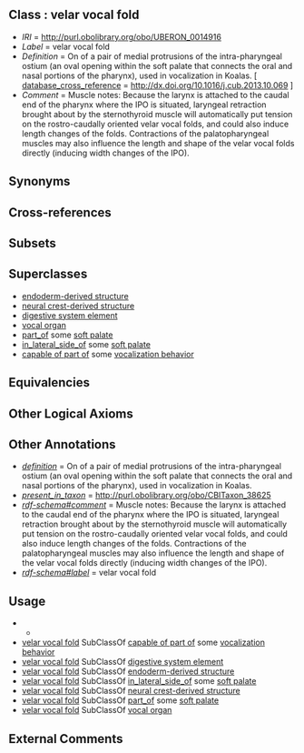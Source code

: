 
## Class : velar vocal fold

 * *IRI* = http://purl.obolibrary.org/obo/UBERON_0014916
 * *Label* = velar vocal fold
 * *Definition* = On of a pair of medial protrusions of the intra-pharyngeal ostium (an oval opening within the soft palate that connects the oral and nasal portions of the pharynx), used in vocalization in Koalas. [ [database_cross_reference](../../ef/oboInOwl#hasDbXref.md) = http://dx.doi.org/10.1016/j.cub.2013.10.069 ]
 * *Comment* = Muscle notes: Because the larynx is attached to the caudal end of the pharynx where the IPO is situated, laryngeal retraction brought about by the sternothyroid muscle will automatically put tension on the rostro-caudally oriented velar vocal folds, and could also induce length changes of the folds. Contractions of the palatopharyngeal muscles may also influence the length and shape of the velar vocal folds directly (inducing width changes of the IPO).

## Synonyms


## Cross-references


## Subsets


## Superclasses

 * [endoderm-derived structure](../../UBERON/19/UBERON_0004119.md)
 * [neural crest-derived structure](../../UBERON/13/UBERON_0010313.md)
 * [digestive system element](../../UBERON/65/UBERON_0013765.md)
 * [vocal organ](../../UBERON/81/UBERON_0034681.md)
 * [part_of](../../BFO/50/BFO_0000050.md) some [soft palate](../../UBERON/33/UBERON_0001733.md)
 * [in_lateral_side_of](../../BSPO/26/BSPO_0000126.md) some [soft palate](../../UBERON/33/UBERON_0001733.md)
 * [capable of part of](../../RO/16/RO_0002216.md) some [vocalization behavior](../../GO/25/GO_0071625.md)

## Equivalencies


## Other Logical Axioms


## Other Annotations

 * *[definition](../../IAO/15/IAO_0000115.md)* = On of a pair of medial protrusions of the intra-pharyngeal ostium (an oval opening within the soft palate that connects the oral and nasal portions of the pharynx), used in vocalization in Koalas.
 * *[present_in_taxon](../../RO/75/RO_0002175.md)* = http://purl.obolibrary.org/obo/CBITaxon_38625
 * *[rdf-schema#comment](../../nt/rdf-schema#comment.md)* = Muscle notes: Because the larynx is attached to the caudal end of the pharynx where the IPO is situated, laryngeal retraction brought about by the sternothyroid muscle will automatically put tension on the rostro-caudally oriented velar vocal folds, and could also induce length changes of the folds. Contractions of the palatopharyngeal muscles may also influence the length and shape of the velar vocal folds directly (inducing width changes of the IPO).
 * *[rdf-schema#label](../../el/rdf-schema#label.md)* = velar vocal fold

## Usage

 * -
 * [velar vocal fold](../../UBERON/16/UBERON_0014916.md) SubClassOf [capable of part of](../../RO/16/RO_0002216.md) some [vocalization behavior](../../GO/25/GO_0071625.md)
 * [velar vocal fold](../../UBERON/16/UBERON_0014916.md) SubClassOf [digestive system element](../../UBERON/65/UBERON_0013765.md)
 * [velar vocal fold](../../UBERON/16/UBERON_0014916.md) SubClassOf [endoderm-derived structure](../../UBERON/19/UBERON_0004119.md)
 * [velar vocal fold](../../UBERON/16/UBERON_0014916.md) SubClassOf [in_lateral_side_of](../../BSPO/26/BSPO_0000126.md) some [soft palate](../../UBERON/33/UBERON_0001733.md)
 * [velar vocal fold](../../UBERON/16/UBERON_0014916.md) SubClassOf [neural crest-derived structure](../../UBERON/13/UBERON_0010313.md)
 * [velar vocal fold](../../UBERON/16/UBERON_0014916.md) SubClassOf [part_of](../../BFO/50/BFO_0000050.md) some [soft palate](../../UBERON/33/UBERON_0001733.md)
 * [velar vocal fold](../../UBERON/16/UBERON_0014916.md) SubClassOf [vocal organ](../../UBERON/81/UBERON_0034681.md)

## External Comments

